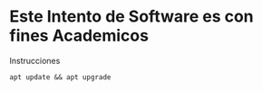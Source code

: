 # Este Intento de Software es con fines Academicos

Instrucciones

```apt
apt update && apt upgrade
```